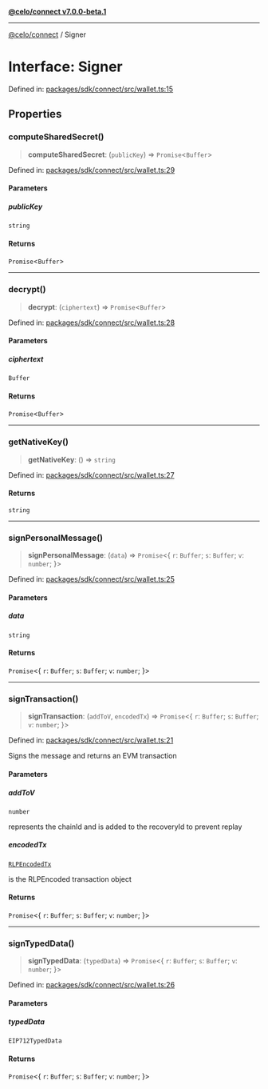 [**@celo/connect v7.0.0-beta.1**](../README.md)

***

[@celo/connect](../globals.md) / Signer

# Interface: Signer

Defined in: [packages/sdk/connect/src/wallet.ts:15](https://github.com/celo-org/developer-tooling/blob/master/packages/sdk/connect/src/wallet.ts#L15)

## Properties

### computeSharedSecret()

> **computeSharedSecret**: (`publicKey`) => `Promise`\<`Buffer`\>

Defined in: [packages/sdk/connect/src/wallet.ts:29](https://github.com/celo-org/developer-tooling/blob/master/packages/sdk/connect/src/wallet.ts#L29)

#### Parameters

##### publicKey

`string`

#### Returns

`Promise`\<`Buffer`\>

***

### decrypt()

> **decrypt**: (`ciphertext`) => `Promise`\<`Buffer`\>

Defined in: [packages/sdk/connect/src/wallet.ts:28](https://github.com/celo-org/developer-tooling/blob/master/packages/sdk/connect/src/wallet.ts#L28)

#### Parameters

##### ciphertext

`Buffer`

#### Returns

`Promise`\<`Buffer`\>

***

### getNativeKey()

> **getNativeKey**: () => `string`

Defined in: [packages/sdk/connect/src/wallet.ts:27](https://github.com/celo-org/developer-tooling/blob/master/packages/sdk/connect/src/wallet.ts#L27)

#### Returns

`string`

***

### signPersonalMessage()

> **signPersonalMessage**: (`data`) => `Promise`\<\{ `r`: `Buffer`; `s`: `Buffer`; `v`: `number`; \}\>

Defined in: [packages/sdk/connect/src/wallet.ts:25](https://github.com/celo-org/developer-tooling/blob/master/packages/sdk/connect/src/wallet.ts#L25)

#### Parameters

##### data

`string`

#### Returns

`Promise`\<\{ `r`: `Buffer`; `s`: `Buffer`; `v`: `number`; \}\>

***

### signTransaction()

> **signTransaction**: (`addToV`, `encodedTx`) => `Promise`\<\{ `r`: `Buffer`; `s`: `Buffer`; `v`: `number`; \}\>

Defined in: [packages/sdk/connect/src/wallet.ts:21](https://github.com/celo-org/developer-tooling/blob/master/packages/sdk/connect/src/wallet.ts#L21)

Signs the message and returns an EVM transaction

#### Parameters

##### addToV

`number`

represents the chainId and is added to the recoveryId to prevent replay

##### encodedTx

[`RLPEncodedTx`](RLPEncodedTx.md)

is the RLPEncoded transaction object

#### Returns

`Promise`\<\{ `r`: `Buffer`; `s`: `Buffer`; `v`: `number`; \}\>

***

### signTypedData()

> **signTypedData**: (`typedData`) => `Promise`\<\{ `r`: `Buffer`; `s`: `Buffer`; `v`: `number`; \}\>

Defined in: [packages/sdk/connect/src/wallet.ts:26](https://github.com/celo-org/developer-tooling/blob/master/packages/sdk/connect/src/wallet.ts#L26)

#### Parameters

##### typedData

`EIP712TypedData`

#### Returns

`Promise`\<\{ `r`: `Buffer`; `s`: `Buffer`; `v`: `number`; \}\>
